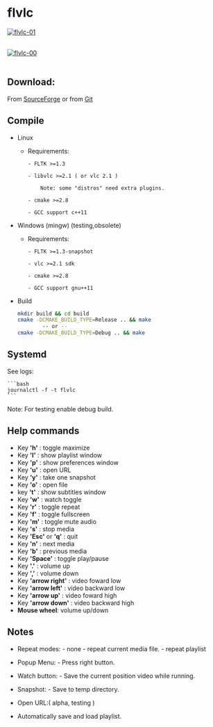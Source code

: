 flvlc
=====


<a href="https://postimages.org/" target="_blank"><img src="https://i.postimg.cc/D0LGKBf6/flvlc-01.png" alt="flvlc-01"/></a><br/><br/>

<a href="https://postimages.org/" target="_blank"><img src="https://i.postimg.cc/ydwR5wKW/flvlc-00.png" alt="flvlc-00"/></a><br/><br/>


Download:
---------
From [SourceForge](http://sourceforge.net/projects/flvlc)
or from [Git](https://github.com/spycapitan/flvlc)


Compile
-------
- Linux

	- Requirements:

		  - FLTK >=1.3

		  - libvlc >=2.1 ( or vlc 2.1 )

			  Note: some "distros" need extra plugins.

		  - cmake >=2.8

		  - GCC support c++11


- Windows (mingw) (testing,obsolete)
	
	- Requirements:

		  - FLTK >=1.3-snapshot

		  - vlc >=2.1 sdk

		  - cmake >=2.8

		  - GCC support gnu++11

- Build

	```bash
	mkdir build && cd build
	cmake -DCMAKE_BUILD_TYPE=Release .. && make
			-- or --
	cmake -DCMAKE_BUILD_TYPE=Debug .. && make
	```



Systemd
---------

See logs:

	```bash
	journalctl -f -t flvlc
	```

Note: For testing enable debug build.



Help commands
-------------------
 - Key __'h'__ : toggle maximize
 - Key __'l'__ : show playlist window
 - Key __'p'__ : show preferences window
 - Key __'u'__ : open URL
 - Key __'y'__ : take one snapshot
 - Key __'o'__ : open file
 - key __'t'__ : show subtitles window
 - Key __'w'__ : watch toggle
 - Key __'r'__ : toggle repeat
 - Key __'f'__ : toggle fullscreen
 - Key __'m'__ : toggle mute audio
 - Key __'s'__ : stop media
 - Key __'Esc'__ or __'q'__ : quit
 - Key __'n'__ : next media
 - Key __'b'__ : previous media
 - Key __'Space'__ : toggle play/pause
 - Key __'.'__ : volume up
 - Key __','__ : volume down
 - Key __'arrow right'__ : video foward low
 - Key __'arrow left'__ :  video backward low
 - Key __'arrow up'__ : video foward high
 - Key __'arrow down'__ : video backward high 
 - __Mouse wheel__: volume up/down


Notes
-----

- Repeat modes:
	  - none
	  - repeat current media file.
	  - repeat playlist

- Popup Menu:
	  - Press right button.

- Watch button: 
	  - Save the current position video while running.

- Snapshot:
	  - Save to temp directory.

- Open URL:( alpha, testing )


- Automatically save and load playlist.


